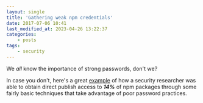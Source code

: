 ```yaml
---
layout: single
title: 'Gathering weak npm credentials'
date: 2017-07-06 10:41
last_modified_at: 2023-04-26 13:22:37
categories:
    - posts
tags:
    - security
---
```


We _all_ know the importance of strong passwords, don't we?

In case you don't, here's a great
[example](https://github.com/ChALkeR/notes/blob/master/Gathering-weak-npm-credentials.md)
of how a security researcher was able to
obtain direct publish access to **_14%_** of npm packages through some fairly
basic techniques that take advantage of poor password practices.
